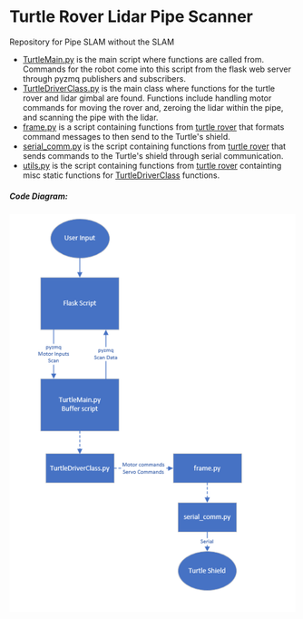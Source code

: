 # Turtle Rover Lidar Pipe Scanner

Repository for Pipe SLAM without the SLAM
 
* [TurtleMain.py](TurtleMain.py) is the main script where functions are called from. Commands for the robot come into this script from the flask web server through pyzmq publishers and subscribers.
* [TurtleDriverClass.py](TurtleDriverClass.py) is the main class where functions for the turtle rover and lidar gimbal are found. Functions include handling motor commands for moving the rover and, zeroing the lidar within the pipe, and scanning the pipe with the lidar. 
* [frame.py](frame.py) is a script containing functions from [turtle rover](https://github.com/TurtleRover/tr_ros/tree/master/tr_hat_bridge) that formats command messages to then send to the Turtle's shield.
* [serial_comm.py](serial_comm.py) is the script containing functions from [turtle rover](https://github.com/TurtleRover/tr_ros/tree/master/tr_hat_bridge) that sends commands to the Turtle's shield through serial communication. 
* [utils.py](utils.py) is the script containing functions from [turtle rover](https://github.com/TurtleRover/tr_ros/tree/master/tr_hat_bridge) containting misc static functions for [TurtleDriverClass](TurtleDriverClass.py) functions.

##### Code Diagram:
![alt_text](docs/Structure.PNG "Code Structure")